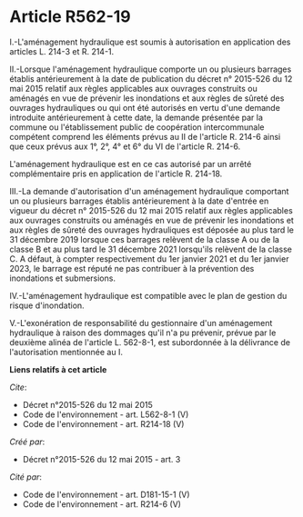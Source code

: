 # Article R562-19

I.-L'aménagement hydraulique est soumis à autorisation en application des articles L. 214-3 et R. 214-1. 

II.-Lorsque l'aménagement hydraulique comporte un ou plusieurs barrages établis antérieurement à la date de publication du
décret n° 2015-526 du 12 mai 2015 relatif aux règles applicables aux ouvrages construits ou aménagés en vue de prévenir les
inondations et aux règles de sûreté des ouvrages hydrauliques ou qui ont été autorisés en vertu d'une demande introduite
antérieurement à cette date, la demande présentée par la commune ou l'établissement public de coopération intercommunale
compétent comprend les éléments prévus au II de l'article R. 214-6 ainsi que ceux prévus aux 1°, 2°, 4° et 6° du VI de
l'article R. 214-6. 

L'aménagement hydraulique est en ce cas autorisé par un arrêté complémentaire pris en application de l'article R. 214-18. 

III.-La demande d'autorisation d'un aménagement hydraulique comportant un ou plusieurs barrages établis antérieurement à la
date d'entrée en vigueur du décret n° 2015-526 du 12 mai 2015 relatif aux règles applicables aux ouvrages construits ou
aménagés en vue de prévenir les inondations et aux règles de sûreté des ouvrages hydrauliques est déposée au plus tard le 31
décembre 2019 lorsque ces barrages relèvent de la classe A ou de la classe B et au plus tard le 31 décembre 2021 lorsqu'ils
relèvent de la classe C. A défaut, à compter respectivement du 1er janvier 2021 et du 1er janvier 2023, le barrage est réputé
ne pas contribuer à la prévention des inondations et submersions. 

IV.-L'aménagement hydraulique est compatible avec le plan de gestion du risque d'inondation. 

V.-L'exonération de responsabilité du gestionnaire d'un aménagement hydraulique à raison des dommages qu'il n'a pu prévenir,
prévue par le deuxième alinéa de l'article L. 562-8-1, est subordonnée à la délivrance de l'autorisation mentionnée au I.

**Liens relatifs à cet article**

_Cite_:

  - Décret n°2015-526 du 12 mai 2015
  - Code de l'environnement - art. L562-8-1 (V)
  - Code de l'environnement - art. R214-18 (V)

_Créé par_:

  - Décret n°2015-526 du 12 mai 2015 - art. 3

_Cité par_:

  - Code de l'environnement - art. D181-15-1 (V)
  - Code de l'environnement - art. R214-6 (V)
